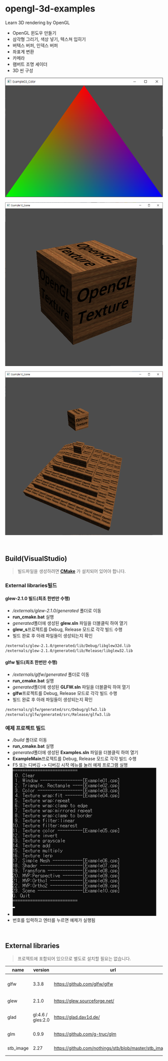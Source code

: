 # opengl-3d-examples

Learn 3D rendering by OpenGL

- OpenGL 윈도우 만들기
- 삼각형 그리기, 색상 넣기, 텍스쳐 입히기
- 버텍스 버퍼, 인덱스 버퍼
- 좌표계 변환
- 카메라
- 램버트 조명 셰이더
- 3D 씬 구성

![](https://github.com/sunduk/opengl-3d-examples/blob/main/doc/triangle.png)

![](https://github.com/sunduk/opengl-3d-examples/blob/main/doc/box.png)

![](https://github.com/sunduk/opengl-3d-examples/blob/main/doc/pyramid.png)


<br/>

## Build(VisualStudio)

> 빌드파일을 생성하려면 **[CMake](https://cmake.org/)** 가 설치되어 있어야 합니다.

### External libraries빌드

#### glew-2.1.0 빌드(최초 한번만 수행)

- */externals/glew-2.1.0/generated* 폴더로 이동
- **run_cmake.bat** 실행
- *generated*폴더에 생성된 **glew.sln** 파일을 더블클릭 하여 열기
- **glew_s**프로젝트를 Debug, Release 모드로 각각 빌드 수행
- 빌드 완료 후 아래 파일들이 생성되는지 확인
```
/externals/glew-2.1.0/generated/lib/Debug/libglew32d.lib
/externals/glew-2.1.0/generated/lib/Release/libglew32.lib
```

#### glfw 빌드(최초 한번만 수행)

- */externals/glfw/generated* 폴더로 이동
- **run_cmake.bat** 실행
- *generated*폴더에 생성된 **GLFW.sln** 파일을 더블클릭 하여 열기
- **glfw**프로젝트를 Debug, Release 모드로 각각 빌드 수행
- 빌드 완료 후 아래 파일들이 생성되는지 확인
```
/externals/glfw/generated/src/Debug/glfw3.lib
/externals/glfw/generated/src/Release/glfw3.lib
```

### 예제 프로젝트 빌드

- */build* 폴더로 이동
- **run_cmake.bat** 실행
- *generated*폴더에 생성된 **Examples.sln** 파일을 더블클릭 하여 열기
- **ExampleMain**프로젝트를 Debug, Release 모드로 각각 빌드 수행
- F5 또는 디버깅 -> 디버깅 시작 메뉴를 눌러 예제 프로그램 실행
- ![](https://github.com/sunduk/opengl-3d-examples/blob/main/doc/menu.png)
- 번호를 입력하고 엔터를 누르면 예제가 실행됨


<br/>

## External libraries

> 프로젝트에 포함되어 있으므로 별도로 설치할 필요는 없습니다.

| name       | version            | url                                                     | purpose                 |
|------------|--------------------|---------------------------------------------------------|-------------------------|
| glfw       | 3.3.8              | https://github.com/glfw/glfw                            | 윈도우 생성, 이벤트 처리  |
| glew       | 2.1.0              | https://glew.sourceforge.net/                           | OpenGL 확장 기능         |
| glad       | gl:4.6 / gles:2.0  | https://glad.dav1d.de/                                  | OpenGL 드라이버 연동     |
| glm        | 0.9.9              | https://github.com/g-truc/glm                           | 수학 라이브러리          |
| stb_image  | 2.27               | https://github.com/nothings/stb/blob/master/stb_image.h | 이미지 파일 로딩         |

<br/>
